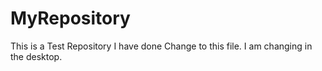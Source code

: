 # MyRepository
This is a Test Repository
I have done Change to this file.
I am changing in the desktop.
